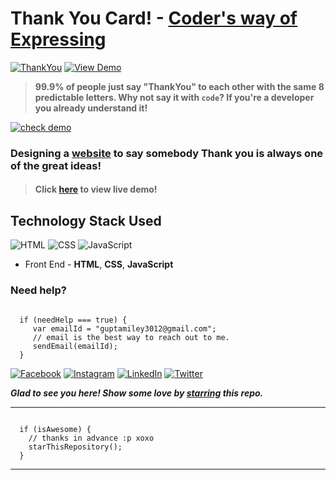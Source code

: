 # Thank You Card! - [Coder's way of Expressing](https://smilegupta.github.io/ThankYouCard-Srushith)
[![ThankYou](https://img.shields.io/badge/ThankYouCard-dodgerblue.svg?style=for-the-badge)](https://smilegupta.github.io/ThankYouCard-Srushith/) [![View Demo](https://img.shields.io/badge/View-Demo-teal.svg?style=for-the-badge)](https://smilegupta.github.io/ThankYouCard-Srushith/)
> **99.9% of people just say "ThankYou" to each other with the same 8 predictable letters. Why not say it with `code`? If you're a developer you already understand it!**

[![check demo](https://forthebadge.com/images/badges/its-not-a-lie-if-you-believe-it.svg)](https://smilegupta.github.io/ThankYouCard-Srushith/)

### Designing a [website](https://smilegupta.github.io/ThankYouCard-Srushith/) to say somebody Thank you is always one of the great ideas!

> #### Click [here](https://smilegupta.github.io/ThankYouCard-Srushith/) to view live demo!

## Technology Stack Used

![HTML](https://img.shields.io/badge/frontend-html-orange.svg?logo=html5&style=flat-square) 
![CSS](https://img.shields.io/badge/frontend-css-yellowgreen.svg?logo=css3&style=flat-square)
![JavaScript](https://img.shields.io/badge/frontend-javascript-yellow.svg?logo=javascript&style=flat-square)

- Front End - **HTML**, **CSS**, **JavaScript**

### Need help?

```

  if (needHelp === true) {
     var emailId = "guptamiley3012@gmail.com";
     // email is the best way to reach out to me.
     sendEmail(emailId);
  }

```

[![Facebook](https://img.shields.io/static/v1.svg?label=follow&message=@smilegupta.1998&color=9cf&logo=facebook&style=flat&logoColor=white&colorA=informational)](https://www.facebook.com/smilegupta.1998)  [![Instagram](https://img.shields.io/static/v1.svg?label=follow&message=@gupta_smile_&color=grey&logo=instagram&style=flat&logoColor=white&colorA=critical)](https://www.instagram.com/gupta_smile_/) [![LinkedIn](https://img.shields.io/static/v1.svg?label=connect&message=@smilegupta&color=9cf&logo=linkedin&style=flat&logoColor=white&colorA=blue)](https://www.linkedin.com/in/smilegupta/) [![Twitter](https://img.shields.io/static/v1.svg?label=connect&message=@gupta_smile_&color=grey&logo=twitter&style=flat&logoColor=white&colorA=critical)](https://twitter.com/gupta_smile_)

***Glad to see you here! Show some love by [starring](https://github.com/smilegupta/ThankYouCard-Srushith/) this repo.***

-----

```

  if (isAwesome) {
    // thanks in advance :p xoxo
    starThisRepository();
  }

```

******

